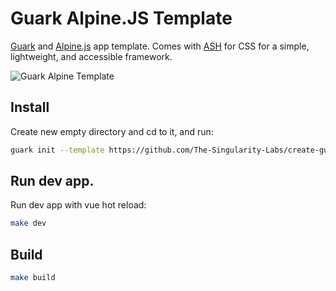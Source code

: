 # Guark Alpine.JS Template
[Guark](https://github.com/guark/guark) and [Alpine.js](https://alpinejs.dev/) app template. Comes with [ASH](https://ashcss.rocks/docs) for CSS for a simple, lightweight, and accessible framework.

![Guark Alpine Template](https://i.imgur.com/RhU6bh7.png)

## Install

Create new empty directory and cd to it, and run:
```bash
guark init --template https://github.com/The-Singularity-Labs/create-guark-alpinejs-app --mod github.com/username/appname
```

## Run dev app.

Run dev app with vue hot reload:
```bash
make dev
```

## Build

```bash
make build
```

